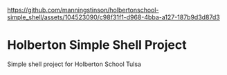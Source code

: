 https://github.com/manningstinson/holbertonschool-simple_shell/assets/104523090/c98f31f1-d968-4bba-a127-187b9d3d87d3

# Holberton Simple Shell Project
Simple shell project for Holberton School Tulsa




